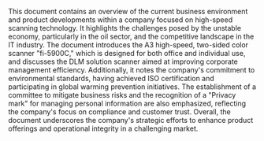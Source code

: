This document contains an overview of the current business environment and product developments within a company focused on high-speed scanning technology. It highlights the challenges posed by the unstable economy, particularly in the oil sector, and the competitive landscape in the IT industry. The document introduces the A3 high-speed, two-sided color scanner "fi-5900C," which is designed for both office and individual use, and discusses the DLM solution scanner aimed at improving corporate management efficiency. Additionally, it notes the company's commitment to environmental standards, having achieved ISO certification and participating in global warming prevention initiatives. The establishment of a committee to mitigate business risks and the recognition of a "Privacy mark" for managing personal information are also emphasized, reflecting the company's focus on compliance and customer trust. Overall, the document underscores the company's strategic efforts to enhance product offerings and operational integrity in a challenging market.